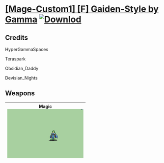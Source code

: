 # [\[Mage-Custom1\] \[F\] Gaiden-Style by Gamma](./) [![Downlod](https://img.shields.io/badge/Download--red?style=social&logo=github)](https://minhaskamal.github.io/DownGit/#/home?url=https://github.com/Klokinator/FE-Repo/tree/main/Battle%20Animations%2FMagi%20-%20Nature-Type%2F%5BMage-Custom1%5D%20%5BF%5D%20Gaiden-Style%20by%20Gamma)
## Credits

HyperGammaSpaces

Teraspark

Obsidian_Daddy

Devisian_Nights

## Weapons

| <b>Magic</b><br/><img alt="Magic animation" src="./6.%20Magic/Magic.gif"/> |
| :---: |
